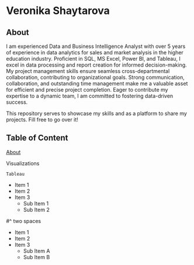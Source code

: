 # Veronika Shaytarova
## About

I am experienced Data and Business Intelligence Analyst with over 5 years of experience in data analytics for sales and market analysis in the higher education industry.
Proficient in SQL, MS Excel, Power BI, and Tableau, I excel in data processing and report creation for informed decision-making. My project management skills ensure seamless cross-departmental collaboration, contributing to organizational goals. Strong communication, collaboration, and outstanding time management make me a valuable asset for efficient and precise project completion. Eager to contribute my expertise to a dynamic team, I am committed to fostering data-driven success.

This repository serves to showcase my skills and as a platform to share my projects. Fill free to go over it!

## Table of Content
[About](https://github.com/vshaytarova/analystprojects/tree/main?tab=readme-ov-file#about)

Visualizations
    
    Tableau

- Item 1
- Item 2
- Item 3
  - Sub Item 1
  - Sub Item 2
   
#^ two spaces

* Item 1
* Item 2
* Item 3
  * Sub Item A
  * Sub Item B
